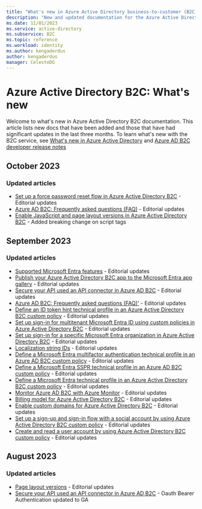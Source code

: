 ```yaml
---
title: "What's new in Azure Active Directory business-to-customer (B2C)"
description: "New and updated documentation for the Azure Active Directory business-to-customer (B2C)."
ms.date: 11/01/2023
ms.service: active-directory
ms.subservice: B2C
ms.topic: reference
ms.workload: identity
ms.author: kengaderdus
author: kengaderdus
manager: CelesteDG
---
```


# Azure Active Directory B2C: What's new

Welcome to what's new in Azure Active Directory B2C documentation. This article lists new docs that have been added and those that have had significant updates in the last three months. To learn what's new with the B2C service, see [What's new in Azure Active Directory](../active-directory/fundamentals/whats-new.md) and [Azure AD B2C developer release notes](custom-policy-developer-notes.md)

## October 2023

### Updated articles

- [Set up a force password reset flow in Azure Active Directory B2C](force-password-reset.md) - Editorial updates
- [Azure AD B2C: Frequently asked questions (FAQ)](faq.yml) - Editorial updates
- [Enable JavaScript and page layout versions in Azure Active Directory B2C](javascript-and-page-layout.md) - Added breaking change on script tags

## September 2023

### Updated articles

- [Supported Microsoft Entra features](supported-azure-ad-features.md) - Editorial updates
- [Publish your Azure Active Directory B2C app to the Microsoft Entra app gallery](publish-app-to-azure-ad-app-gallery.md) - Editorial updates
- [Secure your API used an API connector in Azure AD B2C](secure-rest-api.md) - Editorial updates
- [Azure AD B2C: Frequently asked questions (FAQ)'](faq.yml) - Editorial updates
- [Define an ID token hint technical profile in an Azure Active Directory B2C custom policy](id-token-hint.md) - Editorial updates
- [Set up sign-in for multitenant Microsoft Entra ID using custom policies in Azure Active Directory B2C](identity-provider-azure-ad-multi-tenant.md) - Editorial updates
- [Set up sign-in for a specific Microsoft Entra organization in Azure Active Directory B2C](identity-provider-azure-ad-single-tenant.md) - Editorial updates
- [Localization string IDs](localization-string-ids.md) - Editorial updates
- [Define a Microsoft Entra multifactor authentication technical profile in an Azure AD B2C custom policy](multi-factor-auth-technical-profile.md) - Editorial updates
- [Define a Microsoft Entra SSPR technical profile in an Azure AD B2C custom policy](aad-sspr-technical-profile.md) - Editorial updates
- [Define a Microsoft Entra technical profile in an Azure Active Directory B2C custom policy](active-directory-technical-profile.md) - Editorial updates
- [Monitor Azure AD B2C with Azure Monitor](azure-monitor.md) - Editorial updates
- [Billing model for Azure Active Directory B2C](billing.md) - Editorial updates
- [Enable custom domains for Azure Active Directory B2C](custom-domain.md) - Editorial updates
- [Set up a sign-up and sign-in flow with a social account by using Azure Active Directory B2C custom policy](custom-policies-series-sign-up-or-sign-in-federation.md) - Editorial updates
- [Create and read a user account by using Azure Active Directory B2C custom policy](custom-policies-series-store-user.md) - Editorial updates

## August 2023

### Updated articles

- [Page layout versions](page-layout.md) - Editorial updates
- [Secure your API used an API connector in Azure AD B2C](secure-rest-api.md) - Oauth Bearer Authentication updated to GA


